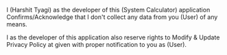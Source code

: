 I (Harshit Tyagi) as the developer of this (System Calculator) application Confirms/Acknowledge that I don't collect any data from you (User) of any means.

I as the developer of this application also reserve rights to Modify & Update Privacy Policy at given with proper notification to you as (User).
